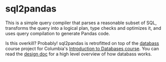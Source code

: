 # sql2pandas

This is a simple query compiler that parses a reasonable subset of SQL,
transforms the query into a logical plan, type checks and optimizes it,
and uses query compilation to generate Pandas code.


Is this overkill?  Probably!   sql2pandas is retrofitted on top of the [databass](https://github.com/w4111/databass-public) 
course project for Columbia's [Introduction to Databases course](https://w4111.github.io).
You can read the [design doc](./design.md) for a high level overview of how
databass works.

